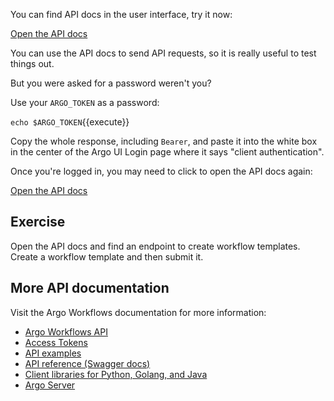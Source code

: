 You can find API docs in the user interface, try it now:

[Open the API docs]({{TRAFFIC_HOST1_2746}}/apidocs)

You can use the API docs to send API requests, so it is really useful to test things out.

But you were asked for a password weren't you?

Use your `ARGO_TOKEN` as a password:

`echo $ARGO_TOKEN`{{execute}}

Copy the whole response, including `Bearer`, and paste it into the white box in the center of the Argo UI Login page where it says "client authentication".

Once you're logged in, you may need to click to open the API docs again:

[Open the API docs]({{TRAFFIC_HOST1_2746}}/apidocs)

## Exercise

Open the API docs and find an endpoint to create workflow templates. Create a workflow template and then submit it.

## More API documentation
Visit the Argo Workflows documentation for more information:
- [Argo Workflows API](https://argoproj.github.io/argo-workflows/rest-api/)
- [Access Tokens](https://argoproj.github.io/argo-workflows/access-token/)
- [API examples](https://argoproj.github.io/argo-workflows/rest-examples/)
- [API reference (Swagger docs)](https://argoproj.github.io/argo-workflows/swagger/)
- [Client libraries for Python, Golang, and Java](https://argoproj.github.io/argo-workflows/client-libraries/)
- [Argo Server](https://argoproj.github.io/argo-workflows/argo-server/)
